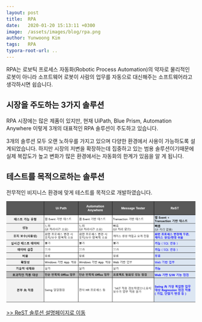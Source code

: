 ```yaml
---
layout: post
title:  RPA
date:   2020-01-20 15:13:11 +0300
image:  /assets/images/blog/rpa.png
author: Yunwoong Kim
tags:   RPA
typora-root-url: ..
---
```


RPA는 로보틱 프로세스 자동화(Robotic Process Automation)의 약자로 물리적인 로봇이 아니라 소프트웨어 로봇이 사람의 업무를 자동으로 대신해주는 소프트웨어라고 생각하시면 쉽습니다.



## 시장을 주도하는 3가지 솔루션

RPA 시장에는 많은 제품이 있지만, 현재 UiPath, Blue Prism, Automation Anywhere 이렇게 3개의 대표적인 RPA 솔루션이 주도하고 있습니다.

3개의 솔루션 모두 오랜 노하우를 가지고 있으며  다양한 환경에서 사용이 가능하도록 설계되었습니다. 하지만 시장의 저변을 확장하는데 집중하고 있는 범용 솔루션이기때문에 실제 복잡도가 높고 변화가 많은 환경에서는 자동화의 한계가 있음을 알 게 됩니다.



## 테스트를 목적으로하는 솔루션

전무적인 비지니스 환경에 맞게 테스트를 목적으로 개발하였습니다.



<div class="img_row">
  <img class="col one" src="/assets/images/blog/rpa_1.png"/>
</div>


 [>> ReST 솔루션 설명페이지로 이동](https://yunwoong7.github.io/portfolio/2020-11-25-ReST/) 